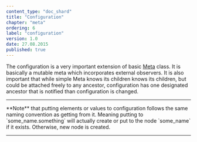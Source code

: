 ```yaml
---
content_type: "doc_shard"
title: "Configuration"
chapter: "meta"
ordering: 6
label: "configuration"
version: 1.0
date: 27.08.2015
published: true
---
```

The configuration is a very important extension of basic [Meta](#meta_structure) class. 
It is basically a mutable meta which incorporates 
external observers. It is also important that while simple Meta knows its children knows its children, 
but could be attached freely to any ancestor, configuration has one designated ancestor that is 
notified than configuration is changed.

<hr>
**Note** that putting elements or values to configuration follows the same naming convention as getting from it. 
Meaning putting to `some_name.something` will actually create or put to the node `some_name` if it exists. 
Otherwise, new node is created.
<hr>
